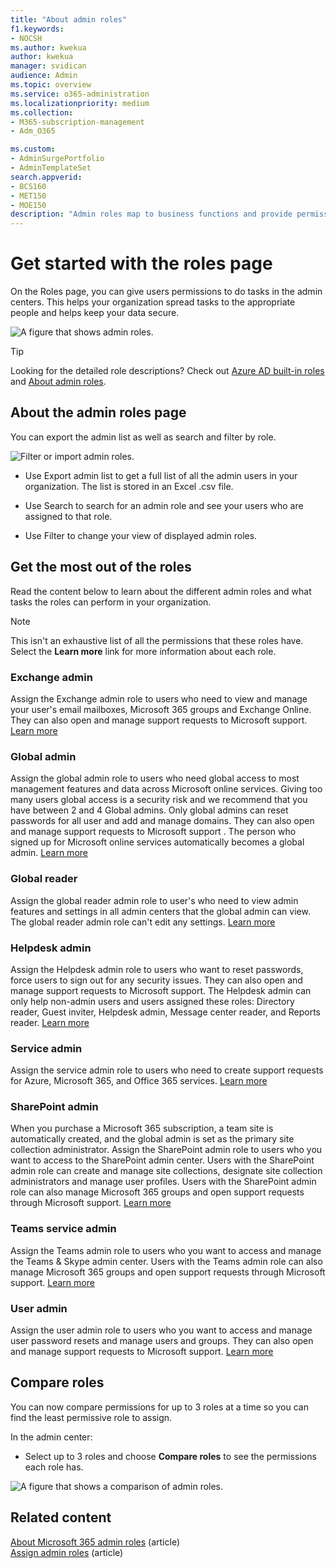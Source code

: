 ```yaml
---
title: "About admin roles"
f1.keywords:
- NOCSH
ms.author: kwekua
author: kwekua
manager: svidican
audience: Admin
ms.topic: overview
ms.service: o365-administration
ms.localizationpriority: medium
ms.collection: 
- M365-subscription-management
- Adm_O365

ms.custom: 
- AdminSurgePortfolio
- AdminTemplateSet
search.appverid:
- BCS160
- MET150
- MOE150
description: "Admin roles map to business functions and provide permissions to do specific tasks in the admin center. For example, the Service admin opens support tickets with Microsoft."
---
```


# Get started with the roles page

On the Roles page, you can give users permissions to do tasks in the admin centers. This helps your organization spread tasks to the appropriate people and helps keep your data secure.

![A figure that shows admin roles.](../../media/roles-main-page.png)

> [!TIP]
> Looking for the detailed role descriptions? Check out [Azure AD built-in roles](/azure/active-directory/roles/permissions-reference) and [About admin roles](/microsoft-365/admin/add-users/about-admin-roles).

## About the admin roles page

You can export the admin list as well as search and filter by role.

![Filter or import admin roles.](../../media/admin-role-page-options.png)

- Use Export admin list to get a full list of all the admin users in your organization. The list is stored in an Excel .csv file.

- Use Search to search for an admin role and see your users who are assigned to that role.

- Use Filter to change your view of displayed admin roles.


## Get the most out of the roles

Read the content below to learn about the different admin roles and what tasks the roles can perform in your organization.

> [!NOTE]
This isn't an exhaustive list of all the permissions that these roles have. Select the **Learn more** link for more information about each role.

### Exchange admin

Assign the Exchange admin role to users who need to view and manage your user's email mailboxes, Microsoft 365 groups and Exchange Online. They can also open and manage support requests to Microsoft support. [Learn more](/microsoft-365/admin/add-users/about-exchange-online-admin-role)

### Global admin

Assign the global admin role to users who need global access to most management features and data across Microsoft online services. Giving too many users global access is a security risk and we recommend that you have between 2 and 4 Global admins. Only global admins can reset passwords for all user and add and manage domains. They can also open and manage support requests to Microsoft support . The person who signed up for Microsoft online services automatically becomes a global admin. [Learn more](/microsoft-365/admin/add-users/about-admin-roles#roles-available-in-the-microsoft-365-admin-center)

### Global reader

Assign the global reader admin role to user's who need to view admin features and settings in all admin centers that the global admin can view. The global reader admin role can't edit any settings. [Learn more](/microsoft-365/admin/add-users/about-admin-roles#roles-available-in-the-microsoft-365-admin-center)

### Helpdesk admin

Assign the Helpdesk admin role to users who want to reset passwords, force users to sign out for any security issues. They can also open and manage support requests to Microsoft support. The Helpdesk admin can only help non-admin users and users assigned these roles: Directory reader, Guest inviter, Helpdesk admin, Message center reader, and Reports reader. [Learn more](/microsoft-365/admin/add-users/about-admin-roles#roles-available-in-the-microsoft-365-admin-center)

### Service admin

Assign the service admin role to users who need to create support requests for Azure, Microsoft 365, and Office 365 services. [Learn more](/microsoft-365/admin/add-users/about-admin-roles#roles-available-in-the-microsoft-365-admin-center)

### SharePoint admin

When you purchase a Microsoft 365 subscription, a team site is automatically created, and the global admin is set as the primary site collection administrator. Assign the SharePoint admin role to users who you want to access to the SharePoint admin center. Users with the SharePoint admin role can create and manage site collections, designate site collection administrators and manage user profiles. Users with the SharePoint admin role can also manage Microsoft 365 groups and open support requests through Microsoft support. [Learn more](/sharepoint/sharepoint-admin-role)

### Teams service admin

Assign the Teams admin role to users who you want to access and manage the Teams & Skype admin center. Users with the Teams admin role can also manage Microsoft 365 groups and open support requests through Microsoft support. [Learn more](/MicrosoftTeams/using-admin-roles)

### User admin

Assign the user admin role to users who you want to access and manage user password resets and manage users and groups. They can also open and manage support requests to Microsoft support. [Learn more](/microsoft-365/admin/add-users/about-admin-roles#roles-available-in-the-microsoft-365-admin-center)

## Compare roles

You can now compare permissions for up to 3 roles at a time so you can find the least permissive role to assign.

In the admin center:

- Select up to 3 roles and choose **Compare roles** to see the permissions each role has.

![A figure that shows a comparison of admin roles.](../../media/compare-roles-list.png)

## Related content

[About Microsoft 365 admin roles](about-admin-roles.md) (article)\
[Assign admin roles](assign-admin-roles.md) (article)
